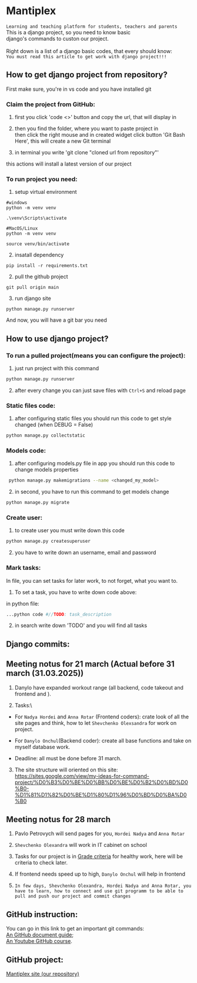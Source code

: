 # Mantiplex
```Learning and teaching platform for students, teachers and parents```\
This is a django project, so you need to know basic\
django's commands to custon our project.\
\
Right down is a list of a django basic codes, that every should know:\
```You must read this article to get work with django project!!!```

## How to get django project from repository?
First make sure, you're in vs code and you have installed git

### Claim the project from GitHub:
1. first you click 'code <>' button and copy the url, that will display in

2. then you find the folder, where you want to paste project in\
 then click the right mouse and in created widget click button 'Git Bash Here', this will create a new Git terminal

3. in terminal you write 'git clone "cloned url from repository"'

this actions will install a latest version of our project

### To run project you need:
1. setup virtual environment
```
#windows
python -m venv venv

.\venv\Scripts\activate

#MacOS/Linux
python -m venv venv

source venv/bin/activate
```

2. insatall dependency
```
pip install -r requirements.txt
```

2. pull the github project
```
git pull origin main 
```

3. run django site
```
python manage.py runserver
```

And now, you will have a git bar you need

## How to use django project?

### To run a pulled project(means you can configure the project):
1. just run project with this command
```bash
python manage.py runserver
```
2. after every change you can just save files with ```Ctrl+S``` and reload page


### Static files code:
1. after configuring static files you should run this code to get style changed (when DEBUG = False)
```bash
python manage.py collectstatic
``` 

### Models code:
1. after configuring models.py file in app you should run this code to change models properties
```bash
 python manage.py makemigrations --name <changed_my_model>
``` 
2. in second, you have to run this command to get models change
```bash
python manage.py migrate
```

### Create user:
1. to create user you must write down this code
```bash
python manage.py createsuperuser
```
2. you have to write down an username, email and password

### Mark tasks:
In file, you can set tasks for later work, to not forget, what you want to.

1. To set a task, you have to write down code above:

in python file:
```bash
...python code #//TODO: task_description
```
2. in search write down 'TODO' and you will find all tasks

## Django commits:

## Meeting notus for 21 march (Actual before 31 march (31.03.2025))

1. Danylo have expanded workout range (all backend, code takeout and frontend and ).

2. Tasks:\
- For ```Nadya Hordei``` and ```Anna Rotar```
(Frontend coders): crate look of all the site pages and think, how to let ```Shevchenko Olexsandra``` for work on project.

- For ```Danylo Onchul```(Backend coder): create all base functions and take on myself database work.

- Deadline: all must be done before 31 march.

3. The site structure will oriented on this site: https://sites.google.com/view/my-ideas-for-command-project/%D0%B3%D0%BE%D0%BB%D0%BE%D0%B2%D0%BD%D0%B0-%D1%81%D1%82%D0%BE%D1%80%D1%96%D0%BD%D0%BA%D0%B0

## Meeting notus for 28 march

1. Pavlo Petrovych will send pages for you, ```Hordei Nadya``` and ```Anna Rotar```

2. ```Shevchenko Olexandra``` will work in IT cabinet on school

3. Tasks for our project is in [Grade criteria](https://docs.google.com/document/d/1jGJefZRTWWfKG_7RqIrMCTUdL4VjPzPFYqEYC8TbG4Y/edit?tab=t.0) for healthy work, here will be criteria to check later.

4. If frontend needs speed up to high, ```Danylo Onchul``` will help in frontend

5. ```In few days, Shevchenko Olexandra, Hordei Nadya and Anna Rotar, you have to learn, how to connect and use git programm to be able to pull and push our project and commit changes```

## GitHub instruction:
You can go in this link to get an important git commands:\
[An GitHub document guide](https://docs.google.com/document/d/1ePXHZpycQqG8ReS46S621vizd7IvUzW-YrazYbT1o9I/edit?tab=t.0#heading=h.tgnriy2ij3q);\
[An Youtube GitHub course](https://www.youtube.com/playlist?list=PLenwk9TUJzJ6Vqurjtsg_PsCVirACH9SE).

## GitHub project:
[Mantiplex site (our repository)](https://github.com/Pashlikson/mantiplex/tree/main)

